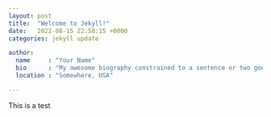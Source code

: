 ```yaml
---
layout: post
title:  "Welcome to Jekyll!"
date:   2022-08-15 22:58:15 +0000
categories: jekyll update

author:
  name     : "Your Name"
  bio      : "My awesome biography constrained to a sentence or two goes here."
  location : "Somewhere, USA"

---
```


This is a test
